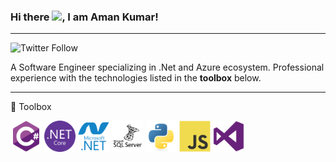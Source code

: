 ### Hi there <img src="https://raw.githubusercontent.com/MartinHeinz/MartinHeinz/master/wave.gif" width="30px">, I am Aman Kumar!
---
![Twitter Follow](https://img.shields.io/twitter/follow/amankr31?label=Follow%20&style=social)

A Software Engineer specializing in .Net and Azure ecosystem. Professional experience with the technologies listed in the **toolbox** below.

---
🧰 Toolbox

<img src="https://github.com/devicons/devicon/blob/master/icons/csharp/csharp-original.svg" alt="CSharp logo" width="50" height="50"/>  <img src="https://github.com/devicons/devicon/blob/master/icons/dotnetcore/dotnetcore-original.svg" alt="Dotnet logo" width="50" height="50"/>
  <img src="https://github.com/devicons/devicon/blob/master/icons/dot-net/dot-net-plain-wordmark.svg" alt="Dotnet logo" width="50" height="50"/>  <img src="https://github.com/devicons/devicon/blob/master/icons/microsoftsqlserver/microsoftsqlserver-plain-wordmark.svg" alt="Dotnet logo" width="50" height="50"/>  <img src="https://github.com/devicons/devicon/blob/master/icons/python/python-original.svg" alt="Dotnet logo" width="50" height="50"/>  <img src="https://github.com/devicons/devicon/blob/master/icons/javascript/javascript-original.svg" alt="Dotnet logo" width="50" height="50"/>  <img src="https://github.com/devicons/devicon/blob/master/icons/visualstudio/visualstudio-plain.svg" alt="Dotnet logo" width="50" height="50"/>





<!--
**akm151/akm151** is a ✨ _special_ ✨ repository because its `README.md` (this file) appears on your GitHub profile.

Here are some ideas to get you started:

- 🔭 I’m currently working on ...
- 🌱 I’m currently learning ...
- 👯 I’m looking to collaborate on ...
- 🤔 I’m looking for help with ...
- 💬 Ask me about ...
- 📫 How to reach me: ...
- 😄 Pronouns: ...
- ⚡ Fun fact: ...
-->
